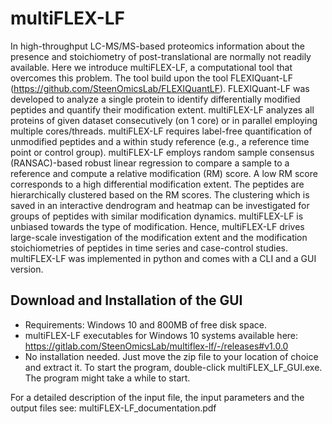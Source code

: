 # multiFLEX-LF

In high-throughput LC-MS/MS-based proteomics information about the presence and stoichiometry of post-translational are normally not readily available. Here we introduce multiFLEX-LF, a computational tool that overcomes this problem. The tool build upon the tool FLEXIQuant-LF (https://github.com/SteenOmicsLab/FLEXIQuantLF). FLEXIQuant-LF was developed to analyze a single protein to identify differentially modified peptides and quantify their modification extent. multiFLEX-LF analyzes all proteins of given dataset consecutively (on 1 core) or in parallel employing multiple cores/threads. multiFLEX-LF requires label-free quantification of unmodified peptides and a within study reference (e.g., a reference time point or control group). multiFLEX-LF employs random sample consensus (RANSAC)-based robust linear regression to compare a sample to a reference and compute a relative modification (RM) score. A low RM score corresponds to a high differential modification extent. The peptides are hierarchically clustered based on the RM scores. The clustering which is saved in an interactive dendrogram and heatmap can be investigated for groups of peptides with similar modification dynamics. multiFLEX-LF is unbiased towards the type of modification. Hence, multiFLEX-LF drives large-scale investigation of the modification extent and the modification stoichiometries of peptides in time series and case-control studies. multiFLEX-LF was implemented in python and comes with a CLI and a GUI version.

## Download and Installation of the GUI
- Requirements: Windows 10 and 800MB of free disk space. 
- multiFLEX-LF executables for Windows 10 systems available here: https://gitlab.com/SteenOmicsLab/multiflex-lf/-/releases#v1.0.0
- No installation needed. Just move the zip file to your location of choice and extract it. To start the program, double-click multiFLEX_LF_GUI.exe. The program might take a while to start.

For a detailed description of the input file, the input parameters and the output files see: multiFLEX-LF_documentation.pdf



